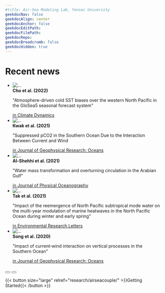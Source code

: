 ```yaml
---
#title: Air-Sea Modeling Lab, Yonsei University
geekdocNav: false
geekdocAlign: center
geekdocAnchor: false
geekdocEditPath:
geekdocFilePath:
geekdocRepo:
geekdocBreadcrumb: false
geekdocHidden: true
---
```

<div class="swiffy-slider slider-item-show3 slider-item-reveal slider-nav-visible">

# Recent news
  <ul class="slider-container py-4" id="slider2">
    <!-- item #1 -->
    <li>
      <div class="card shadow h-100">
        <div class="ratio ratio-16x9">
          <img src="/images/cho2022.png" class="card-img-top" loading="lazy" alt="...">
        </div>
        <div class="card-body d-flex flex-column flex-md-row">
          <div class="flex-grow-1">
            <strong>Cho et al. (2022)</strong>
            <p class="card-text">"Atmosphere-driven cold SST biases over the western North Pacific in the GloSea5 seasonal forecast system"</p>
          </div>
          <a href="https://link.springer.com/article/10.1007/s00382-022-06228-x">
          <div class="px-md-2">in Climate Dynamics</div>
		  </a>
        </div>
      </div>
    </li>
    <!-- item #2 -->
    <li>
      <div class="card shadow h-100">
        <div class="ratio ratio-16x9">
          <img src="/images/kwak.png" class="card-img-top" loading="lazy" alt="...">
        </div>
        <div class="card-body d-flex flex-column flex-md-row">
          <div class="flex-grow-1">
            <strong>Kwak et al. (2021)</strong>
            <p class="card-text">"Suppressed pCO2 in the Southern Ocean Due to the Interaction Between Current and Wind</p>
          </div>
          <a href="https://agupubs.onlinelibrary.wiley.com/doi/abs/10.1029/2021JC017884">
          <div class="px-md-2">in Journal of Geophysical Research: Oceans</div>
		  </a>
        </div>
      </div>
    </li>
    <!-- item #3 -->
    <li>
      <div class="card shadow h-100">
        <div class="ratio ratio-16x9">
          <img src="/images/alshehhi.png" class="card-img-top" loading="lazy" alt="...">
        </div>
        <div class="card-body d-flex flex-column flex-md-row">
          <div class="flex-grow-1">
            <strong>Al-Shehhi et al. (2021)</strong>
            <p class="card-text">"Water mass transformation and overturning circulation in the Arabian Gulf"</p>
          </div>
   	      <a href="https://journals.ametsoc.org/view/journals/phoc/51/11/JPO-D-20-0249.1.xml">
          <div class="px-md-2">in Journal of Physical Oceanography</div>
		  </a>
        </div>
      </div>
    </li>
    <!-- item #4 -->
    <li>
      <div class="card shadow h-100">
        <div class="ratio ratio-16x9">
          <img src="/images/tak.jpeg" class="card-img-top" loading="lazy" alt="...">
        </div>
        <div class="card-body d-flex flex-column flex-md-row">
          <div class="flex-grow-1">
            <strong>Tak et al. (2021)</strong>
            <p class="card-text">"Impact of the reemergence of North Pacific subtropical mode water on the multi-year modulation of marine heatwaves in the North Pacific Ocean during winter and early spring"</p>
          </div>
          <a href="https://iopscience.iop.org/article/10.1088/1748-9326/ac0cad/meta">
          <div class="px-md-2">in Environmental Research Letters</div>
		  </a>
        </div>
      </div>
    </li>
    <!-- item #5 -->
    <li>
      <div class="card shadow h-100">
        <div class="ratio ratio-16x9">
          <img src="/images/song.jpeg" class="card-img-top" loading="lazy" alt="...">
        </div>
        <div class="card-body d-flex flex-column flex-md-row">
          <div class="flex-grow-1">
            <strong>Song et al. (2020)</strong>
            <p class="card-text">"Impact of current‐wind interaction on vertical processes in the Southern Ocean"</p>
          </div>
          <a href="https://agupubs.onlinelibrary.wiley.com/doi/full/10.1029/2020JC016046">
          <div class="px-md-2">in Journal of Geophysical Research: Oceans</div>
          </a>
        </div>
      </div>
    </li>

  </ul>

  <button type="button" class="slider-nav"></button>
  <button type="button" class="slider-nav slider-nav-next"></button>
</div>

{{< button size="large" relref="research/airseacouple/" >}}Getting Started{{< /button >}}
